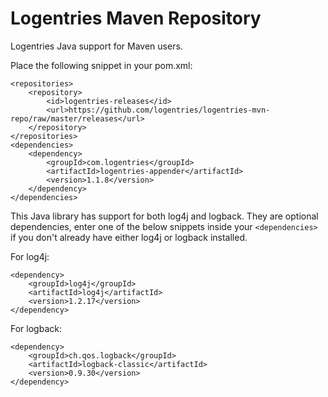 Logentries Maven Repository
===========================

Logentries Java support for Maven users.

Place the following snippet in your pom.xml:

    <repositories>
        <repository>
            <id>logentries-releases</id>
            <url>https://github.com/logentries/logentries-mvn-repo/raw/master/releases</url>
        </repository>
    </repositories>
    <dependencies>
        <dependency>
            <groupId>com.logentries</groupId>
            <artifactId>logentries-appender</artifactId>
            <version>1.1.8</version>
        </dependency>
    </dependencies>
    
This Java library has support for both log4j and logback. They are optional dependencies, enter one of the below snippets 
inside your `<dependencies>` if you don't already have either log4j or logback installed.

For log4j:

    <dependency>
        <groupId>log4j</groupId>
		<artifactId>log4j</artifactId>
		<version>1.2.17</version>
	</dependency>
    
For logback:

    <dependency>
        <groupId>ch.qos.logback</groupId>
        <artifactId>logback-classic</artifactId>
        <version>0.9.30</version>
    </dependency>
